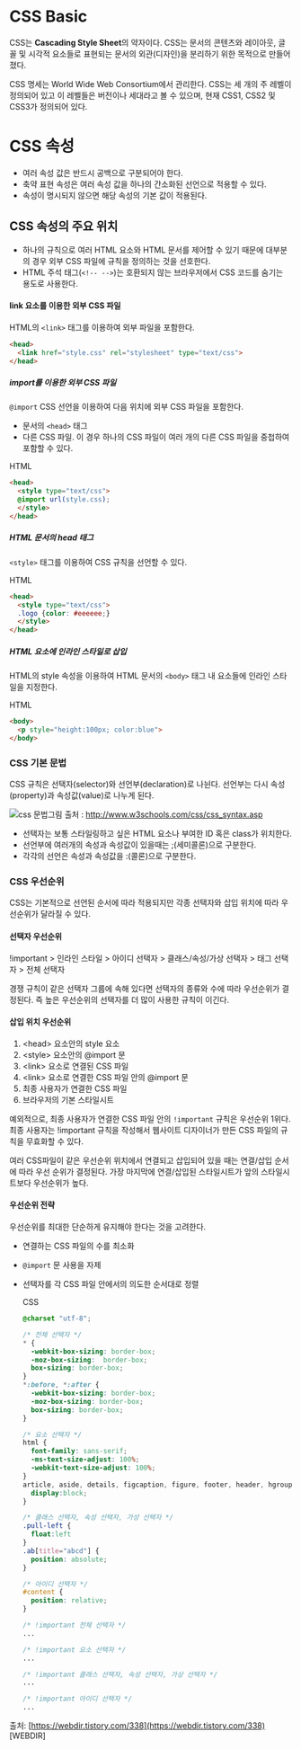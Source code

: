 # CSS Basic

CSS는 **Cascading Style Sheet**의 약자이다. CSS는 문서의 콘텐츠와 레이아웃, 글꼴 및 시각적 요소들로 표현되는 문서의 외관(디자인)을 분리하기 위한 목적으로 만들어졌다.  

CSS 명세는 World Wide Web Consortium에서 관리한다. CSS는 세 개의 주 레벨이 정의되어 있고 이 레벨들은 버전이나 세대라고 볼 수 있으며, 현재 CSS1, CSS2 및 CSS3가 정의되어 있다.  
   

# CSS 속성

-   여러 속성 값은 반드시 공백으로 구분되어야 한다.
-   축약 표현 속성은 여러 속성 값을 하나의 간소화된 선언으로 적용할 수 있다.
-   속성이 명시되지 않으면 해당 속성의 기본 값이 적용된다.
  
  

## CSS 속성의 주요 위치

-   하나의 규칙으로 여러 HTML 요소와 HTML 문서를 제어할 수 있기 때문에 대부분의 경우 외부 CSS 파일에 규칙을 정의하는 것을 선호한다.
-   HTML 주석 태그(`<!-- -->`)는 호환되지 않는 브라우저에서 CSS 코드를 숨기는 용도로 사용한다.

#### link 요소를 이용한 외부 CSS 파일

HTML의  `<link>`  태그를 이용하여 외부 파일을 포함한다.

```html
<head>
  <link href="style.css" rel="stylesheet" type="text/css">
</head>
```
##### import를 이용한 외부 CSS 파일

`@import`  CSS 선언을 이용하여 다음 위치에 외부 CSS 파일을 포함한다.

-   문서의  `<head>`  태그
-   다른 CSS 파일. 이 경우 하나의 CSS 파일이 여러 개의 다른 CSS 파일을 중첩하여 포함할 수 있다.

HTML

```html
<head>
  <style type="text/css">
  @import url(style.css); 
  </style>
</head>

```

##### HTML 문서의 head 태그

`<style>`  태그를 이용하여 CSS 규칙을 선언할 수 있다.

HTML

```html
<head>
  <style type="text/css">
  .logo {color: #eeeeee;} 
  </style>
</head>

```

##### HTML 요소에 인라인 스타일로 삽입

HTML의 style 속성을 이용하여 HTML 문서의  `<body>`  태그 내 요소들에 인라인 스타일을 지정한다.

HTML

```html
<body>
  <p style="height:100px; color:blue">
</body>
```

### CSS 기본 문법

CSS 규칙은 선택자(selector)와 선언부(declaration)로 나뉜다. 선언부는 다시 속성(property)과 속성값(value)로 나누게 된다.

![css 문법](https://t1.daumcdn.net/cfile/tistory/270CCE4255509FCB34)그림 출처 : http://www.w3schools.com/css/css_syntax.asp

-   선택자는 보통 스타일링하고 싶은 HTML 요소나 부여한 ID 혹은 class가 위치한다.
-   선언부에 여러개의 속성과 속성값이 있을때는 ;(세미콜론)으로 구분한다.
-   각각의 선언은 속성과 속성값을 :(콜론)으로 구분한다.

### CSS 우선순위

CSS는 기본적으로 선언된 순서에 따라 적용되지만 각종 선택자와 삽입 위치에 따라 우선순위가 달라질 수 있다.

#### 선택자 우선순위

!important > 인라인 스타일 > 아이디 선택자 > 클래스/속성/가상 선택자 > 태그 선택자 > 전체 선택자

경쟁 규칙이 같은 선택자 그룹에 속해 있다면 선택자의 종류와 수에 따라 우선순위가 결정된다. 즉 높은 우선순위의 선택자를 더 많이 사용한 규칙이 이긴다.

#### 삽입 위치 우선순위

1.  &lt;head&gt; 요소안의 style 요소
2.  &lt;style&gt; 요소안의 @import 문
3.  &lt;link&gt; 요소로 연결된 CSS 파일
4.  &lt;link&gt; 요소로 연결한 CSS 파일 안의 @import 문
5.  최종 사용자가 연결한 CSS 파일
6.  브라우저의 기본 스타일시트

예외적으로, 최종 사용자가 연결한 CSS 파일 안의  `!important`  규칙은 우선순위 1위다. 최종 사용자는 !important 규칙을 작성해서 웹사이트 디자이너가 만든 CSS 파일의 규칙을 무효화할 수 있다.

여러 CSS파일이 같은 우선순위 위치에서 연결되고 삽입되어 있을 때는 연결/삽입 순서에 따라 우선 순위가 결정된다. 가장 마지막에 연결/삽입된 스타일시트가 앞의 스타일시트보다 우선순위가 높다.

#### 우선순위 전략

우선순위를 최대한 단순하게 유지해야 한다는 것을 고려한다.

-   연결하는 CSS 파일의 수를 최소화
-   `@import`  문 사용을 자제
-   선택자를 각 CSS 파일 안에서의 의도한 순서대로 정렬
    
    CSS
    
    ```css
    @charset "utf-8";
    
    /* 전체 선택자 */
    * {
      -webkit-box-sizing: border-box;
      -moz-box-sizing:  border-box;
      box-sizing: border-box;
    }
    *:before, *:after {
      -webkit-box-sizing: border-box;
      -moz-box-sizing: border-box;
      box-sizing: border-box;
    }
    
    /* 요소 선택자 */
    html {
      font-family: sans-serif;
      -ms-text-size-adjust: 100%;
      -webkit-text-size-adjust: 100%;
    }
    article, aside, details, figcaption, figure, footer, header, hgroup, main, nav, section, summary {
      display:block;
    }
    
    /* 클래스 선택자, 속성 선택자, 가상 선택자 */
    .pull-left {
      float:left
    }
    .ab[title="abcd"] {
      position: absolute;
    }
    
    /* 아이디 선택자 */
    #content {
      position: relative;
    }
    
    /* !important 전체 선택자 */
    ...
    
    /* !important 요소 선택자 */
    ...
    
    /* !important 클래스 선택자, 속성 선택자, 가상 선택자 */
    ...
    
    /* !important 아이디 선택자 */
    ...
    
    ```
    

  
  
출처: [https://webdir.tistory.com/338](https://webdir.tistory.com/338) [WEBDIR]
